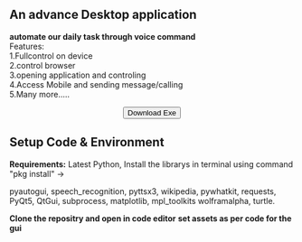 ## An advance Desktop application

**automate our daily task through voice command**<br>
Features: <br>
        1.Fullcontrol on device <br>
        2.control browser <br>
        3.opening application and controling <br>
        4.Access Mobile and sending message/calling <br> 
        5.Many more.....

<center><a href="Native/JARVIS-desktop/JARVIS_Desktop/JARVISS.exe" title="download button"> <button>Download Exe</button></a></center>

## Setup Code & Environment

<strong>Requirements:</strong> Latest Python, Install the librarys in terminal using  command "pkg install" ->

<p>pyautogui, speech_recognition, pyttsx3, wikipedia, pywhatkit, requests, PyQt5, QtGui, subprocess, matplotlib, mpl_toolkits
wolframalpha, turtle.</p>

<strong>Clone the repositry and open in code editor</strong>
<strong>set assets as per code for the gui</strong>
